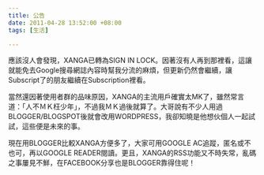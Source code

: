 ```yaml
---
title: 公告
date: 2011-04-28 13:52:00 +08:00
tags: [生活]

---
```


應該沒人會發現，XANGA已轉為SIGN IN LOCK。因著沒有人再到那裡看，這讓就能免去Google搜尋網誌內容時幫我分流的麻煩，但更新仍然會繼續，讓Subscript了的朋友繼續在Subscription裡看。  
  
當然還因著使用者群的品味原因，XANGA的主流用戶確實太MK了，雖然常言道：「人不ＭＫ枉少年」，不過我ＭＫ過後就算了。大哥說有不少人用過BLOGGER/BLOGSPOT後就會改用WORDPRESS，我卻知曉是他想伙個人一起試試，這些便是未來的事。  
  
現在用BLOGGER比較XANGA方便多了，大家可用GOOGLE AC追蹤，匿名或不也可，再以GOOGLE READER閱讀。更且，XANGA的RSS功能又不時失常，亂碼之事屢見不鮮，在FACEBOOK分享也是BLOGGER靠得住呢！
